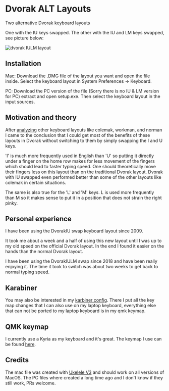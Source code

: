 # Dvorak ALT Layouts
Two alternative Dvorak keyboard layouts

One with the IU keys swapped.
The other with the IU and LM keys swapped, see picture below:

![dvorak IULM layout](https://p239.p2.n0.cdn.getcloudapp.com/items/RBu44dWG/e4450f04-e0da-4307-bda6-ef031b741f7f.png?v=c64a6c208d52cac3d90caee7081dc8c0)

## Installation
Mac:
Download the .DMG file of the layout you want and open the file inside. Select the keyboard layout in System Preferences -> Keyboard.

PC:
Download the PC version of the file (Sorry there is no IU & LM version for PC) extract and open setup.exe. Then select the keyboard layout in the input sources.

## Motivation and theory
After [analyzing](http://patorjk.com/keyboard-layout-analyzer/) other keyboard layouts like colemak, workman, and norman I came to the conclusion that I could get most of the benefits of these layouts in Dvorak without switching to them by simply swapping the I and U keys.

'I' is much more frequently used in English than 'U' so putting it directly under a finger on the home row makes for less movement of the fingers which should lead to faster typing speed. One should theoretically move their fingers less on this layout than on the traditional Dvorak layout. Dvorak with IU swapped even performed better than some of the other layouts like colemak in certain situations.

The same is also true for the 'L' and 'M' keys. L is used more frequently than M so it makes sense to put it in a position that does not strain the right pinky.

## Personal experience
I have been using the DvorakIU swap keyboard layout since 2009.

It took me about a week and a half of using this new layout until I was up to my old speed on the official Dvorak layout. In the end I found it easier on the hands than the normal Dvorak layout.

I have been using the DvorakIULM swap since 2018 and have been really enjoying it. The time it took to switch was about two weeks to get back to normal typing speed.

## Karabiner
You may also be interested in my [karbiner config](https://github.com/waynehoover/dotfiles/tree/master/symlinks/karabiner/.config). There I put all the key map changes that I can also use on my laptop keyboard, everything else that can not be ported to my laptop keyboard is in my qmk keymap.

## QMK keymap
I currently use a Kyria as my keyboard and it's great. The keymap I use can be found [here](https://github.com/waynehoover/qmk_firmware/blob/wayne-dvorkakiulm-bilateral-combinations/keyboards/kyria/keymaps/waynehoover/keymap.c).

## Credits
The mac file was created with [Ukelele V3](https://scripts.sil.org/ukelele) and should work on all versions of MacOS. The PC files where created a long time ago and I don't know if they still work, PRs welcome.
